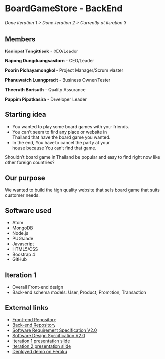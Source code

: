 # BoardGameStore - BackEnd
###### Done iteration 1 > Done iteration 2 > Currently at iteration 3

## Members
**Kaninpat  Tangittisak** - CEO/Leader

**Napong  Dungduangsasitorn** - CEO/Leader

**Poorin  Pichayamongkol** - Project Manager/Scrum Master

**Phanuwatch  Luangpradit** - Business Owner/Tester

**Theeruth  Borisuth** - Quality Assurance

**Pappim  Pipatkasira** - Developer Leader

## Starting idea
- You wanted to play some board games with your friends.
- You can’t seem to find any place or website in   
 Thailand that have the board game you wanted.
- In the end, You have to cancel the party at your  
 house because You can’t find that game.

Shouldn’t board game in Thailand be popular and easy to find right now like other foreign countries?

## Our purpose
We wanted to build the high quality website that sells board game that suits customer needs.

## Software used
- Atom
- MongoDB
- Node.js
- PUG/Jade
- Javascript
- HTML5/CSS
- Boostrap 4
- GitHub

## Iteration 1
- Overall Front-end design
- Back-end schema models: User, Product, Promotion, Transaction

## External links
- [Front-end Repository](https://github.com/b5710546186/BoardGame_Front)
- [Back-end Repository](https://github.com/masty123/BoardGameStore_SixerDev)
- [Software Requirement Specification V2.0](https://docs.google.com/document/d/1b1A2Iy0eDGJNV-Sg-D-bnQBdUHCJlt9zdBSxHG-3AOw/edit?usp=sharing)
- [Software Design Specification V2.0](https://docs.google.com/document/d/195z7LRM7ebmYBl25UHglHUMC3LtOZZrJh6wl48ugL98/edit?usp=sharing)
- [Iteration 1 presentation slide](https://docs.google.com/presentation/u/2/d/1hqaxZA4v0GSOJgcaLdR1DXWyj6Q9ev2ldwfyTTCyllw)
- [Iteration 2 presentation slide](https://docs.google.com/presentation/d/1EjPmT3ndi0AXIw--zDImzgGOY30XBMg0KfASy_M5gJM/edit#slide=id.g458b520f2a_4_13)
- [Deployed demo on Heroku](http://sixer-dev.herokuapp.com)
